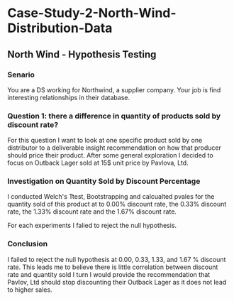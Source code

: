 # Case-Study-2-North-Wind-Distribution-Data 
## North Wind - Hypothesis Testing 

### Senario 
You are a DS working for Northwind, a supplier company. Your job is find interesting relationships in their database. 

### Question 1: there a difference in quantity of products sold by discount rate?  
For this question I want to look at one specific product sold by one distributor to a deliverable insight recommendation on how that producer should price their product. After some general exploration I decided to focus on Outback Lager sold at 15$ unit price by Pavlova, Ltd.  

### Investigation on Quantity Sold by Discount Percentage 
I conducted Welch's Ttest, Bootstrapping and calcualted pvales for the quantity sold of this product at to 0.00% discount rate, the 0.33% discount rate, the 1.33% discount rate and the 1.67% discount rate. 

For each experiments I falied to reject the null hypothesis. 

### Conclusion 
I failed to reject the null hypothesis at 0.00, 0.33, 1.33, and 1.67 % discount rate. This leads me to believe there is little correlation between discount rate and quantity sold I turn I would provide the recommendation that Pavlov, Ltd should stop discounting their Outback Lager as it does not lead to higher sales.
